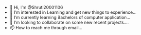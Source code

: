 - 👋 Hi, I’m @Shruti20001106
- 👀 I’m interested in Learning and get new things to experience...
- 🌱 I’m currently learning Bachelors of computer application...
- 💞️ I’m looking to collaborate on some new recent projects....
- 📫 How to reach me  through email...

<!---
Shruti20001106/Shruti20001106 is a ✨ special ✨ repository because its `README.md` (this file) appears on your GitHub profile.
You can click the Preview link to take a look at your changes.
--->
